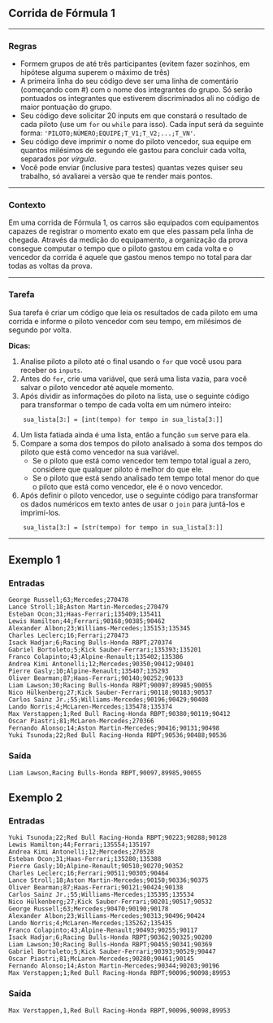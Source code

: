## Corrida de Fórmula 1

---

### Regras
* Formem grupos de até três participantes (evitem fazer sozinhos, em hipótese alguma superem o máximo de três)
* A primeira linha do seu código deve ser uma linha de comentário (começando com #) com o nome dos integrantes do grupo. Só serão pontuados os integrantes que estiverem discriminados ali no código de maior pontuação do grupo.
* Seu código deve solicitar 20 inputs em que constará o resultado de cada piloto (use um `for` ou `while` para isso). Cada input será da seguinte forma: `'PILOTO;NÚMERO;EQUIPE;T_V1;T_V2;...;T_VN'`.
* Seu código deve imprimir o nome do piloto vencedor, sua equipe em quantos milésimos de segundo ele gastou para concluir cada volta, separados por *vírgula*.
* Você pode enviar (inclusive para testes) quantas vezes quiser seu trabalho, só avaliarei a versão que te render mais pontos.

---

### Contexto

Em uma corrida de Fórmula 1, os carros são equipados com equipamentos capazes de registrar o momento exato em que eles passam pela linha de chegada. Através da medição do equipamento, a organização da prova consegue computar o tempo que o piloto gastou em cada volta e o vencedor da corrida é aquele que gastou menos tempo no total para dar todas as voltas da prova.


---

### Tarefa

Sua tarefa é criar um código que leia os resultados de cada piloto em uma corrida e informe o piloto vencedor com seu tempo, em milésimos de segundo por volta.

**Dicas:**

1.  Analise piloto a piloto até o final usando o `for` que você usou para receber os `inputs`.
2.  Antes do `for`, crie uma variável, que será uma lista vazia, para você salvar o piloto vencedor até aquele momento.
3.  Após dividir as informações do piloto na lista, use o seguinte código para transformar o tempo de cada volta em um número inteiro:
```console?lang=python&prompt=>>>
    sua_lista[3:] = [int(tempo) for tempo in sua_lista[3:]]
```
4. Um lista fatiada ainda é uma lista, então a função `sum` serve para ela.
5. Compare a soma dos tempos do piloto analisado à soma dos tempos do piloto que está como vencedor na sua variável.
    * Se o piloto que está como vencedor tem tempo total igual a zero, considere que qualquer piloto é melhor do que ele.
    * Se o piloto que está sendo analisado tem tempo total menor do que o piloto que está como vencedor, ele é o novo vencedor.
6. Após definir o piloto vencedor, use o seguinte código para transformar os dados numéricos em texto antes de usar o `join` para juntá-los e imprimí-los.
```console?lang=python&prompt=>>>
    sua_lista[3:] = [str(tempo) for tempo in sua_lista[3:]]
```

---

## Exemplo 1
### Entradas
```console?lang=python&prompt=>>>
George Russell;63;Mercedes;270478
Lance Stroll;18;Aston Martin-Mercedes;270479
Esteban Ocon;31;Haas-Ferrari;135409;135411
Lewis Hamilton;44;Ferrari;90168;90385;90462
Alexander Albon;23;Williams-Mercedes;135153;135345
Charles Leclerc;16;Ferrari;270473
Isack Hadjar;6;Racing Bulls-Honda RBPT;270374
Gabriel Bortoleto;5;Kick Sauber-Ferrari;135393;135201
Franco Colapinto;43;Alpine-Renault;135402;135386
Andrea Kimi Antonelli;12;Mercedes;90350;90412;90401
Pierre Gasly;10;Alpine-Renault;135407;135293
Oliver Bearman;87;Haas-Ferrari;90140;90252;90133
Liam Lawson;30;Racing Bulls-Honda RBPT;90097;89985;90055
Nico Hülkenberg;27;Kick Sauber-Ferrari;90118;90183;90537
Carlos Sainz Jr.;55;Williams-Mercedes;90196;90429;90408
Lando Norris;4;McLaren-Mercedes;135478;135374
Max Verstappen;1;Red Bull Racing-Honda RBPT;90380;90119;90412
Oscar Piastri;81;McLaren-Mercedes;270366
Fernando Alonso;14;Aston Martin-Mercedes;90416;90131;90498
Yuki Tsunoda;22;Red Bull Racing-Honda RBPT;90536;90488;90536
```
### Saída
```console?lang=python&prompt=>>>
Liam Lawson,Racing Bulls-Honda RBPT,90097,89985,90055
```

## Exemplo 2
### Entradas
```console?lang=python&prompt=>>>
Yuki Tsunoda;22;Red Bull Racing-Honda RBPT;90223;90288;90128
Lewis Hamilton;44;Ferrari;135554;135197
Andrea Kimi Antonelli;12;Mercedes;270528
Esteban Ocon;31;Haas-Ferrari;135280;135388
Pierre Gasly;10;Alpine-Renault;90510;90270;90352
Charles Leclerc;16;Ferrari;90511;90305;90464
Lance Stroll;18;Aston Martin-Mercedes;90150;90336;90375
Oliver Bearman;87;Haas-Ferrari;90121;90424;90138
Carlos Sainz Jr.;55;Williams-Mercedes;135395;135534
Nico Hülkenberg;27;Kick Sauber-Ferrari;90201;90517;90532
George Russell;63;Mercedes;90470;90190;90178
Alexander Albon;23;Williams-Mercedes;90313;90496;90424
Lando Norris;4;McLaren-Mercedes;135262;135435
Franco Colapinto;43;Alpine-Renault;90493;90255;90117
Isack Hadjar;6;Racing Bulls-Honda RBPT;90362;90325;90200
Liam Lawson;30;Racing Bulls-Honda RBPT;90455;90341;90369
Gabriel Bortoleto;5;Kick Sauber-Ferrari;90393;90529;90447
Oscar Piastri;81;McLaren-Mercedes;90280;90461;90145
Fernando Alonso;14;Aston Martin-Mercedes;90344;90203;90196
Max Verstappen;1;Red Bull Racing-Honda RBPT;90096;90098;89953
```
### Saída
```console?lang=python&prompt=>>>
Max Verstappen,1,Red Bull Racing-Honda RBPT,90096,90098,89953
```


